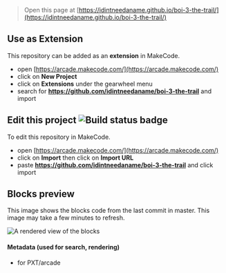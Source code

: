  


> Open this page at [https://idintneedaname.github.io/boi-3-the-trail/](https://idintneedaname.github.io/boi-3-the-trail/)

## Use as Extension

This repository can be added as an **extension** in MakeCode.

* open [https://arcade.makecode.com/](https://arcade.makecode.com/)
* click on **New Project**
* click on **Extensions** under the gearwheel menu
* search for **https://github.com/idintneedaname/boi-3-the-trail** and import

## Edit this project ![Build status badge](https://github.com/idintneedaname/boi-3-the-trail/workflows/MakeCode/badge.svg)

To edit this repository in MakeCode.

* open [https://arcade.makecode.com/](https://arcade.makecode.com/)
* click on **Import** then click on **Import URL**
* paste **https://github.com/idintneedaname/boi-3-the-trail** and click import

## Blocks preview

This image shows the blocks code from the last commit in master.
This image may take a few minutes to refresh.

![A rendered view of the blocks](https://github.com/idintneedaname/boi-3-the-trail/raw/master/.github/makecode/blocks.png)

#### Metadata (used for search, rendering)

* for PXT/arcade
<script src="https://makecode.com/gh-pages-embed.js"></script><script>makeCodeRender("{{ site.makecode.home_url }}", "{{ site.github.owner_name }}/{{ site.github.repository_name }}");</script>
